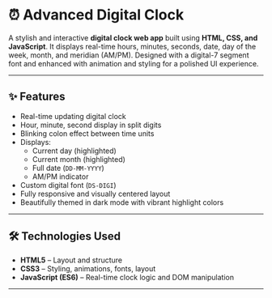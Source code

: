 # ⏰ Advanced Digital Clock

A stylish and interactive **digital clock web app** built using **HTML, CSS, and JavaScript**. It displays real-time hours, minutes, seconds, date, day of the week, month, and meridian (AM/PM). Designed with a digital-7 segment font and enhanced with animation and styling for a polished UI experience.

---

## ✨ Features

- Real-time updating digital clock
- Hour, minute, second display in split digits
- Blinking colon effect between time units
- Displays:
  - Current day (highlighted)
  - Current month (highlighted)
  - Full date (`DD-MM-YYYY`)
  - AM/PM indicator
- Custom digital font (`DS-DIGI`)
- Fully responsive and visually centered layout
- Beautifully themed in dark mode with vibrant highlight colors

---

## 🛠️ Technologies Used

- **HTML5** – Layout and structure
- **CSS3** – Styling, animations, fonts, layout
- **JavaScript (ES6)** – Real-time clock logic and DOM manipulation

---

